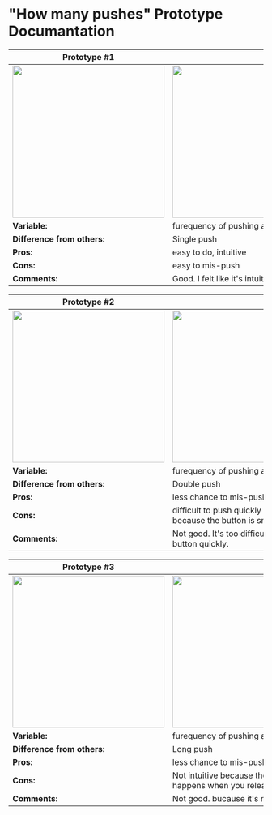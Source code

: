# "How many pushes" Prototype Documantation


| Prototype #1 |  |
|---------------|----------------|
| <img src="./asset/img/IMG_8482.JPG" width="300"> |  <img src="./asset/img/IMG_8530.gif" width="300" > |
| **Variable:** | furequency of pushing a button  |
| **Difference from others:** | Single push  |
| **Pros:** | easy to do, intuitive |
| **Cons:** | easy to mis-push |
| **Comments:** | Good. I felt like it's intuitive and natural. |

| Prototype #2 |  |
|---------------|----------------|
| <img src="./asset/img/IMG_8482.JPG" width="300"> |  <img src="./asset/img/IMG_8531.gif" width="300"> |
| **Variable:** | furequency of pushing a button |  
| **Difference from others:** | Double push  |
| **Pros:** | less chance to mis-push |
| **Cons:** | difficult to push quickly especially because the button is small and hard |
| **Comments:** | Not good. It's too difficult to push the button quickly. |


| Prototype #3 |  |
|---------------|----------------|
| <img src="./asset/img/IMG_8482.JPG" width="300"> |  <img src="./asset/img/IMG_8532.gif" width="300"> |
| **Variable:** | furequency of pushing a button  |
| **Difference from others:** | Long push  |
| **Pros:** | less chance to mis-push |
| **Cons:** | Not intuitive because the operation happens when you release the button |
| **Comments:** | Not good. bucause it's not intuitive. |



